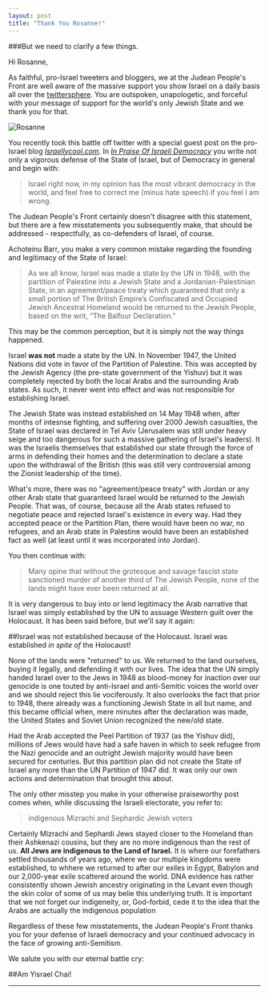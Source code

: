 ```yaml
---
layout: post
title: "Thank You Rosanne!"
---
```


###But we need to clarify a few things.

Hi Rosanne,

As faithful, pro-Israel tweeters and bloggers, we at the Judean People's Front are well aware of the massive support you show Israel on a daily basis all over the [twittersphere](https://twitter.com/therealroseanne). You are outspoken, unapologetic, and forceful with your message of support for the world's only Jewish State and we thank you for that.

![Rosanne](http://www.israellycool.com/wordpress/wp-content/uploads/Roseanne_Barr.jpg)

You recently took this battle off twitter with a special guest post on the pro-Israel blog *[Israellycool.com](www.israellycool.com)*. In *[In Praise Of Israeli Democracy](http://www.israellycool.com/2015/03/25/special-guest-post-roseanne-barr-in-praise-of-israeli-democracy/)* you write not only a vigorous defense of the State of Israel, but of Democracy in general and begin with:

>Israel right now, in my opinion has the most vibrant democracy in the world, and feel free to correct me (minus hate speech) if you feel I am wrong.

The Judean People's Front certainly doesn't disagree with this statement, but there are a few misstatements you subsequently make, that should be addressed - respectfully, as co-defenders of Israel, of course.

Achoteinu Barr, you make a very common mistake regarding the founding and legitimacy of the State of Israel:

>As we all know, Israel was made a state by the UN in 1948, with the partition of Palestine into a Jewish State and a Jordanian-Palestinian State, in an agreement/peace treaty which guaranteed that only a small portion of The British Empire’s Confiscated and Occupied Jewish Ancestral Homeland would be returned to the Jewish People, based on the writ, “The Balfour Declaration.”

This may be the common perception, but it is simply not the way things happened.

Israel **was not** made a state by the UN. In November 1947, the United Nations did vote in favor of the Partition of Palestine. This was accepted by the Jewish Agency (the pre-state government of the Yishuv) but it was completely rejected by both the local Arabs and the surrounding Arab states. As such, it never went into effect and was not responsible for establishing Israel.

The Jewish State was instead established on 14 May 1948 when, after months of intesnse fighting, and suffering over 2000 Jewish casualties, the State of Israel was declared in Tel Aviv (Jerusalem was still under heavy seige and too dangerous for such a massive gathering of Israel's leaders). It was the Israelis themselves that established our state through the force of arms in defending their homes and the determination to declare a state upon the withdrawal of the British (this was still very controversial among the Zionist leadership of the time). 

What's more, there was no "agreement/peace treaty" with Jordan or any other Arab state that guaranteed Israel would be returned to the Jewish People. That was, of course, because all the Arab states refused to negotiate peace and rejected Israel's existence in every way. Had they accepted peace or the Partition Plan, there would have been no war, no refugees, and an Arab state in Palestine would have been an established fact as well (at least until it was incorporated into Jordan). 

You then continue with:

>Many opine that without the grotesque and savage fascist state sanctioned murder of another third of The Jewish People, none of the lands might have ever been returned at all.

It is very dangerous to buy into or lend legitimacy the Arab narrative that Israel was simply established by the UN to assuage Western guilt over the Holocaust. It has been said before, but we'll say it again:

##Israel was not established because of the Holocaust. Israel was established *in spite of* the Holocaust!

None of the lands were "returned" to us. We returned to the land ourselves, buying it legally, and defending it with our lives. The idea that the UN simply handed Israel over to the Jews in 1948 as blood-money for inaction over our genocide is one touted by anti-Israel and anti-Semitic voices the world over and we should reject this lie vociferously. It also overlooks the fact that prior to 1948, there already was a functioning Jewish State in all but name, and this became official when, mere minutes after the declaration was made, the United States and Soviet Union recognized the new/old state.

Had the Arab accepted the Peel Partition of 1937 (as the Yishuv did), millions of Jews would have had a safe haven in which to seek refugee from the Nazi genocide and an outright Jewish majority would have been secured for centuries. But this partition plan did not create the State of Israel any more than the UN Partition of 1947 did. It was only our own actions and determination that brought this about.

The only other misstep you make in your otherwise praiseworthy post comes when, while discussing the Israeli electorate, you refer to:

>indigenous Mizrachi and Sephardic Jewish voters

Certainly Mizrachi and Sephardi Jews stayed closer to the Homeland than their Ashkenazi cousins, but they are no more indigenous than the rest of us. **All Jews are indigenous to the Land of Israel.** It is where our forefathers settled thousands of years ago, where we our multiple kingdoms were established, to whhere we returned to after our exiles in Egypt, Babylon and our 2,000-year exile scattered around the world. DNA evidence has rather consistently shown Jewish ancestry originating in the Levant even though the skin color of some of us may belie this underlying truth. It is important that we not forget our indigeneity, or, God-forbid, cede it to the idea that the Arabs are actually the indigenous population

Regardless of these few misstatements, the Judean People's Front thanks you for your defense of Israeli democracy and your continued advocacy in the face of growing anti-Semitism.

We salute you with our eternal battle cry:

##Am Yisrael Chai!

____
